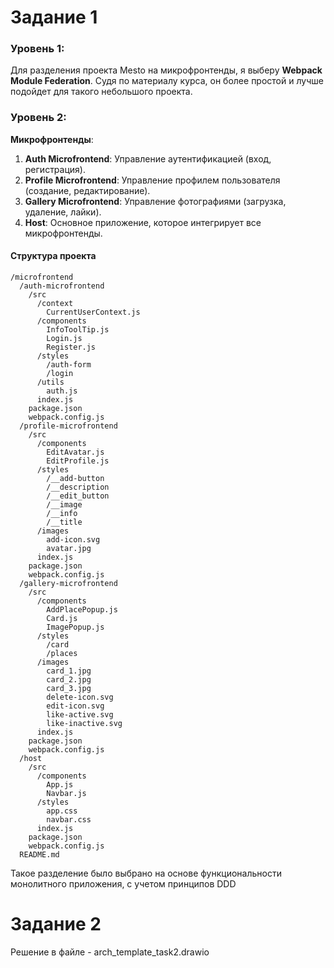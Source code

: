# Задание 1

### Уровень 1: 
Для разделения проекта Mesto на микрофронтенды, я выберу **Webpack Module Federation**. Судя по материалу курса, он более простой и лучше подойдет для такого небольшого проекта.


### Уровень 2:

**Микрофронтенды**:
  1. **Auth Microfrontend**: Управление аутентификацией (вход, регистрация).
  2. **Profile Microfrontend**: Управление профилем пользователя (создание, редактирование).
  3. **Gallery Microfrontend**: Управление фотографиями (загрузка, удаление, лайки).
  4. **Host**: Основное приложение, которое интегрирует все микрофронтенды.

#### Структура проекта
```plaintext
/microfrontend
  /auth-microfrontend
    /src
      /context
        CurrentUserContext.js
      /components
        InfoToolTip.js
        Login.js
        Register.js
      /styles
        /auth-form
        /login
      /utils
        auth.js
      index.js
    package.json
    webpack.config.js
  /profile-microfrontend
    /src
      /components
        EditAvatar.js
        EditProfile.js
      /styles
        /__add-button
        /__description
        /__edit_button
        /__image
        /__info
        /__title
      /images
        add-icon.svg
        avatar.jpg
      index.js
    package.json
    webpack.config.js
  /gallery-microfrontend
    /src
      /components
        AddPlacePopup.js
        Card.js
        ImagePopup.js
      /styles
        /card
        /places
      /images
        card_1.jpg
        card_2.jpg
        card_3.jpg
        delete-icon.svg
        edit-icon.svg
        like-active.svg
        like-inactive.svg
      index.js
    package.json
    webpack.config.js
  /host
    /src
      /components
        App.js
        Navbar.js
      /styles
        app.css
        navbar.css
      index.js
    package.json
    webpack.config.js
  README.md
```

Такое разделение было выбрано на основе функциональности монолитного приложения, с учетом принципов DDD

# Задание 2

Решение в файле - arch_template_task2.drawio